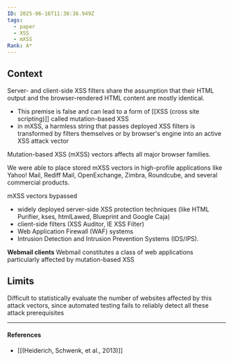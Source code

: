 ```yaml
---
ID: 2025-06-16T11:38:36.949Z
tags:
  - paper
  - XSS
  - mXSS
Rank: A*
---
```

## Context

Server- and client-side XSS filters share the assumption that their HTML output and the browser-rendered HTML content are mostly identical.
- This premise is false and can lead to a form of [[XSS (cross site scripting)]] called mutation-based XSS
- in mXSS, a harmless string that passes deployed XSS filters is transformed by filters themselves or by browser's engine into an active XSS attack vector

Mutation-based XSS (mXSS) vectors affects all major browser families.

We were able to place stored mXSS vectors in high-profile applications like Yahoo! Mail, Rediff Mail, OpenExchange, Zimbra, Roundcube, and several commercial products.

mXSS vectors bypassed
- widely deployed server-side XSS protection techniques (like HTML Purifier, kses, htmlLawed, Blueprint and Google Caja)
- client-side filters (XSS Auditor, IE XSS Filter)
- Web Application Firewall (WAF) systems
- Intrusion Detection and Intrusion Prevention Systems (IDS/IPS).

**Webmail clients**
Webmail constitutes a class of web applications particularly affected by mutation-based XSS

## Limits

Difficult to statistically evaluate the number of websites affected by this attack vectors, since automated testing fails to reliably detect all these attack prerequisites

---
#### References
- [[(Heiderich, Schwenk, et al., 2013)]]
